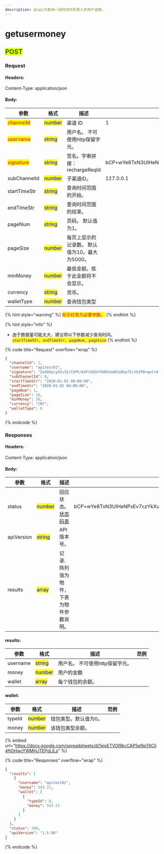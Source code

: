 ```yaml
---
description: 此api为查询一段时间内有登入的用户金额。
---
```


# getusermoney

## <mark style="color:green;">POST</mark>

### **Request**

#### Headers:

Content-Type: application/json

#### Body:

<table><thead><tr><th>参数</th><th>格式</th><th>描述</th><th data-hidden>范例</th></tr></thead><tbody><tr><td><mark style="color:red;">channelId</mark></td><td><mark style="color:blue;">number</mark></td><td>渠道 ID</td><td>1</td></tr><tr><td><mark style="color:red;">username</mark></td><td><mark style="color:blue;">string</mark></td><td>用户名。 不可使用http保留字元。</td><td></td></tr><tr><td><mark style="color:red;">signature</mark></td><td><mark style="color:blue;">string</mark></td><td>签名。字串拼接：rechargeReqId</td><td>bCP+wYe8TxN3UIHeNPxEv7czYkXueoe1pKSB6IaUDfoR4mtFYcJl3rNFk8Uz84XAHfeD3mNE+p4gECOVw2JxxQ==</td></tr><tr><td>subChannelId</td><td><mark style="color:blue;">number</mark></td><td>子渠道ID。</td><td>127.0.0.1</td></tr><tr><td>startTimeStr</td><td><mark style="color:blue;">string</mark></td><td>查询时间范围的开始。</td><td></td></tr><tr><td>endTimeStr</td><td><mark style="color:blue;">string</mark></td><td>查询时间范围的结束。</td><td></td></tr><tr><td>pageNum</td><td><mark style="color:blue;">string</mark></td><td>页码。 默认值为1。</td><td></td></tr><tr><td>pageSize</td><td><mark style="color:blue;">number</mark></td><td>每页上显示的记录数。 默认值为10。最大为5000。</td><td></td></tr><tr><td>minMoney</td><td><mark style="color:blue;">number</mark></td><td>最低金额。低于此金额将不会显示。</td><td></td></tr><tr><td>currency</td><td><mark style="color:blue;">string</mark></td><td>货币。</td><td></td></tr><tr><td>walletType</td><td><mark style="color:blue;">number</mark></td><td>查询钱包类型</td><td></td></tr></tbody></table>

{% hint style="warning" %}
<mark style="color:red;">标示红色为必要参数。</mark>
{% endhint %}

{% hint style="info" %}
* 由于数据量可能太大，建议带以下参数减少查询时间。 \
  <mark style="color:purple;">`startTimeStr, endTimeStr, pageNum, pageSize`</mark>
{% endhint %}

{% code title="Request" overflow="wrap" %}
```json
{
  "channelId": 1,
  "username": "apitest01",
  "signature": "ZwV0Upcy93v3S/ChPh/K4FtbQ3VfA9bVomRZxBhp7I/nh2P0+qwl+dfax4QZrLwT3TuFIJGv1+nWBb+oTN5bdg==",
  "subChannelId": 0,
  "startTimeStr": "2020-01-01 00:00:00",
  "endTimeStr": "2020-01-02 00:00:00",
  "pageNum": 1,
  "pageSize": 10,
  "minMoney": 10,
  "currency": "CNY",
  "walletType": 0
}
```
{% endcode %}

### **Responses**

#### Headers:

Content-Type: application/json

#### Body:

<table><thead><tr><th>参数</th><th>格式</th><th>描述</th><th data-hidden>范例</th></tr></thead><tbody><tr><td>status</td><td><mark style="color:blue;">number</mark></td><td>回应状态。<a href="../../ebet-zhuang-tai-ma.md#ebet-xiang-ying-de-zhuang-tai-dai-ma">状态码表</a></td><td>bCP+wYe8TxN3UIHeNPxEv7czYkXueoe1pKSB6IaUDfoR4mtFYcJl3rNFk8Uz84XAHfeD3mNE+p4gECOVw2JxxQ==</td></tr><tr><td>apiVersion</td><td><mark style="color:blue;">string</mark></td><td>API版本号。</td><td></td></tr><tr><td>results</td><td><mark style="color:blue;">array</mark></td><td>记录.阵列值为物件，下表为物件参数说明。</td><td></td></tr></tbody></table>

#### results:

<table><thead><tr><th>参数</th><th>格式</th><th>描述</th><th data-hidden>范例</th></tr></thead><tbody><tr><td>username</td><td><mark style="color:blue;">string</mark></td><td>用户名。 不可使用http保留字元。</td><td></td></tr><tr><td>money</td><td><mark style="color:blue;">number</mark></td><td>用户的金額</td><td></td></tr><tr><td>wallet</td><td><mark style="color:blue;">array</mark></td><td>每个钱包的余额。</td><td></td></tr></tbody></table>

#### wallet:

<table><thead><tr><th>参数</th><th>格式</th><th>描述</th><th data-hidden>范例</th></tr></thead><tbody><tr><td>typeId</td><td><mark style="color:blue;">number</mark></td><td>钱包类型。默认值为0。</td><td></td></tr><tr><td>money</td><td><mark style="color:blue;">number</mark></td><td>该钱包类型余额。</td><td></td></tr></tbody></table>

{% embed url="https://docs.google.com/spreadsheets/d/1ejxETVOI9kcCAP5eNpT6CIi4ftGHwcYWMHJTEPqLILs" %}

{% code title="Responses" overflow="wrap" %}
```json
{
  "results": [
    {
      "username": "apitest01",
      "money": 543.21,
      "wallet": [
        {
          "typeId": 0,
          "money": 543.21
        }
      ]
    }
  ],
  "status": 200,
  "apiVersion": "1.5.90"
}
```
{% endcode %}
